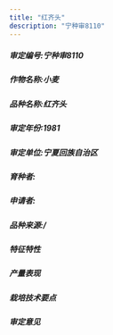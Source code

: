 ```yaml
---
title: "红齐头"
description: "宁种审8110"
---
```

##### 审定编号:宁种审8110

##### 作物名称:小麦

##### 品种名称:红齐头

##### 审定年份:1981

##### 审定单位:宁夏回族自治区

##### 育种者:

##### 申请者:

##### 品种来源:/

##### 特征特性


##### 产量表现


##### 栽培技术要点


##### 审定意见

